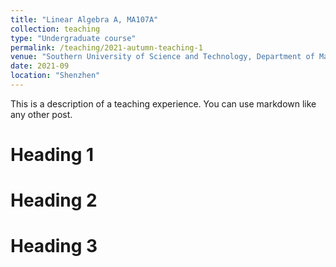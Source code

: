 ```yaml
---
title: "Linear Algebra A, MA107A"
collection: teaching
type: "Undergraduate course"
permalink: /teaching/2021-autumn-teaching-1
venue: "Southern University of Science and Technology, Department of Mathematics"
date: 2021-09
location: "Shenzhen"
---
```


This is a description of a teaching experience. You can use markdown like any other post.

Heading 1
======

Heading 2
======

Heading 3
======
